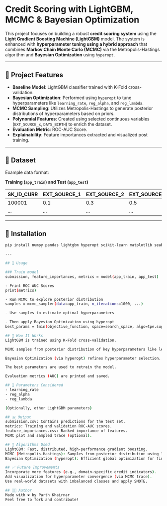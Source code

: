 # Credit Scoring with LightGBM, MCMC & Bayesian Optimization

This project focuses on building a robust **credit scoring system** using the **Light Gradient Boosting Machine (LightGBM)** model. The system is enhanced with **hyperparameter tuning using a hybrid approach** that combines **Markov Chain Monte Carlo (MCMC)** via the Metropolis-Hastings algorithm and **Bayesian Optimization** using `hyperopt`.

---

## 🚀 Project Features

- **Baseline Model**: LightGBM classifier trained with K-Fold cross-validation.
- **Bayesian Optimization**: Performed using `hyperopt` to tune hyperparameters like `learning_rate`, `reg_alpha`, and `reg_lambda`.
- **MCMC Sampling**: Utilizes Metropolis-Hastings to generate posterior distributions of hyperparameters based on priors.
- **Polynomial Features**: Created using selected continuous variables (`EXT_SOURCE_x`, `DAYS_BIRTH`) to enrich the dataset.
- **Evaluation Metric**: ROC-AUC Score.
- **Explainability**: Feature importances extracted and visualized post training.

---

## 📁 Dataset

Example data format:

**Training (`app_train`) and Test (`app_test`)**

| SK_ID_CURR | EXT_SOURCE_1 | EXT_SOURCE_2 | EXT_SOURCE_3 | DAYS_BIRTH | AMT_CREDIT | AMT_INCOME_TOTAL | AMT_ANNUITY | DAYS_EMPLOYED | TARGET |
|------------|---------------|---------------|---------------|--------------|--------------|--------------------|---------------|------------------|--------|
| 100001     | 0.1           | 0.3           | 0.5           | 1000         | 100000       | 300000             | 5000          | 365243           | 0      |
| ...        | ...           | ...           | ...           | ...          | ...           | ...                 | ...            | ...                | ...    |

---

## 🔧 Installation

```bash
pip install numpy pandas lightgbm hyperopt scikit-learn matplotlib seaborn

---

## 📌 Usage

### Train model
submission, feature_importances, metrics = model(app_train, app_test)

- Print ROC AUC Scores
print(metrics)

- Run MCMC to explore posterior distribution
samples = mcmc_sampler(data=app_train, n_iterations=1000, ...)

- Use samples to estimate optimal hyperparameters

- Then apply Bayesian Optimization using hyperopt
best_params = fmin(objective_function, space=search_space, algo=tpe.suggest, max_evals=100)

## 🧪 How It Works
LightGBM is trained using K-Fold cross-validation.

MCMC samples from posterior distribution of key hyperparameters like learning_rate, reg_alpha, reg_lambda.

Bayesian Optimization (via hyperopt) refines hyperparameter selection.

The best parameters are used to retrain the model.

Evaluation metrics (AUC) are printed and saved.

## 🔧 Parameters Considered
- learning_rate
- reg_alpha
- reg_lambda

(Optionally, other LightGBM parameters)

## 📊 Output
submission.csv: Contains predictions for the test set.  
metrics: Training and validation ROC-AUC scores.  
feature_importances.csv: Ranked importance of features.  
MCMC plot and sampled trace (optional).  

## 🧠 Algorithms Used
LightGBM: Fast, distributed, high-performance gradient boosting.  
MCMC (Metropolis-Hastings): Samples from posterior distribution using log-posterior.  
Bayesian Optimization (hyperopt): Efficient global optimization for finding best hyperparams.  

## ✅ Future Improvements
Incorporate more features (e.g., domain-specific credit indicators).  
Add visualization for hyperparameter convergence (via MCMC trace).  
Use real-world datasets with imbalanced classes and apply SMOTE.  

## 🧑‍💻 Author
Made with ❤️ by Parth Khairnar  
Feel free to fork and contribute!
